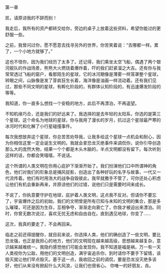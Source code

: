  第一章

凯，请原谅我的不辞而别！

我走后，我所有的资产都转交给你，旁边的桌子上放着这些资料，希望你能过的更舒服一些。

之前，我曾问过你，愿不愿意去找寻另外的世界，你苦笑着说：“去哪都一样。累了，一个小地方就够了。”

这也不怪你，因为我们经历了太多了。还记得，我们乘坐太空飞船，偶遇了两个银河舰队的作战场景，熊熊大火燃烧着爆炸着，吓的我们赶紧溜之大吉。还有你与我常常透过飞船的窗户，看那陌生的星球，它的冰河期像是薄雾一样笼罩整个星球，转眼之间，山脉像是发了芽疯狂生长着，海洋像是油画一样流动着。还有我们见过，那些不同文明的星球，有孵化阶段的，有群体认知阶段的，有迅速爆发阶段的等等。

 

我知道，你一直多么想找一个安稳的地方，此后不再漂泊，不再遥望。

不知机缘巧合，还是我们的好远来了。我选择的是去年轻的太阳系，你选的是第三个星球。这个命名为地球的星球，你与我用了漫长的岁月，抗过这个星球最严寒的冰河时代和化解了小行星碰撞事件。

每次我想放弃这个星球，你总苦苦劝导我，让我多给这个星球一点机会和耐心，因为你相信这里一定会诞生文明的。我就会拿恐龙灭绝事件来调侃你，说你引导创造那么大的庞然大物，结果一个个都是木头木脑的，半点文明都没有留下。每次听到这样的话，你都会笑嘻嘻，不说话。

这个所谓的人类文明在你用心庇护下渐渐开始了。我们扮演他们口中所谓神的角色，他们对我们的形象总是捕风捉影，创造出了各种好玩的名字与故事，一代又一代流传着。他们有时用浩大的战争自毁彼此，我早就撒手不管了，可你还处心积虑让他们有机会重新再来，并原谅他们的过错，说他们只是需要时间来成长。

 

不说了，你执意要守护在地球，庇护着人类文明，这点我不反对。但请你不要忘了，宇宙爆炸之后的初始，我们的文明曾是所有已知与未知的文明的集合，那是多么璀璨，可还是因为生存，互相争夺，渐渐走向衰亡了，你我才被迫出来漂泊。同时，你曾无数次说过，喜欢无忧无虑和自由自在。直到遇见地球，你变了……

 

这次，我真的要走了，不会再回来。

临走之前还得提醒你，就目前来说，你选择人类，他们的确创造了一些文明，要比恐龙强，也正是我担心的地方，他们的文明现在越来越高级，思想越来越复杂，意识越来越难统一。我隐约感觉他们可能会发现你。我不知道是福是祸，万一有一天人类视你为公敌，用他们的文明创造，满宇宙追杀你，到时请你不要手下留情，该毁灭就让他们早点毁灭。基于这一点，我收回之前的调侃，要是恐龙没灭绝多该好，他们从来没有掀起什么大风浪，让我们也很省心。
你唯一的好朋友，垚。

